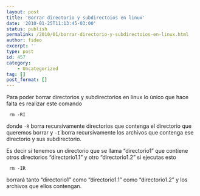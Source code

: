 ```yaml
---
layout: post
title: 'Borrar directorio y subdirectoios en linux'
date: '2010-01-25T11:13:45-03:00'
status: publish
permalink: /2010/01/borrar-directorio-y-subdirectoios-en-linux.html
author: fideo
excerpt: ''
type: post
id: 457
category:
    - Uncategorized
tag: []
post_format: []
---
```

Para poder borrar directorios y subdirectorios en linux lo único que hace falta es realizar este comando

```
 rm -RI
```

donde `-R` borra recursivamente directorios que contenga el directorio que queremos borrar y ` -I ` borra recursivamente los archivos que contenga ese directorio y sus subdirectorio.

Es decir si tenemos un directorio que se llama “directorio1” que contiene otros directorios “directorio1.1” y otro “directorio1.2” si ejecutas esto

```
 rm -IR
```

borrará tanto “directorio1” como “directorio1.1” como “directorio1.2” y los archivos que ellos contengan.
